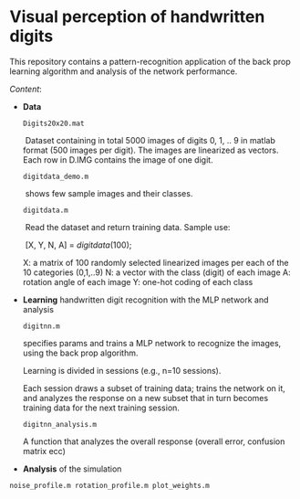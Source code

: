 # Visual perception of handwritten digits

This repository contains a pattern-recognition application of the back prop learning algorithm and analysis of the network performance. 

*Content*:

- **Data**

  `Digits20x20.mat`

  ​	Dataset containing in total 5000 images of digits 0, 1, .. 9 in matlab format (500 images per digit). The images are linearized as vectors. Each row in D.IMG contains the image of one digit.

  `digitdata_demo.m`

  ​	shows few sample images and their classes. 

  `digitdata.m`

  ​	Read the dataset and return training data.  Sample use:

  ​	[X, Y, N, A] = *digitdata*(100);

     X:  a matrix of 100 randomly selected linearized images per each of the 10 categories (0,1,..9) 
     N: a vector with the class (digit) of each image
     A: rotation angle of each image
     Y: one-hot coding of each class


- **Learning** handwritten digit recognition with the MLP network and analysis

  `digitnn.m`

  specifies params and trains a MLP network to recognize the images, using the back prop algorithm.
  
  Learning is divided in sessions (e.g., n=10 sessions). 
  
  Each session draws a subset of training data; trains the network on it, and analyzes the response on a new subset that in turn becomes training data for the next training session.  
  
  `digitnn_analysis.m`
  
  A function that analyzes the overall response (overall error, confusion matrix ecc)
  
- **Analysis** of the simulation

 `noise_profile.m
  ​rotation_profile.m
  plot_weights.m`